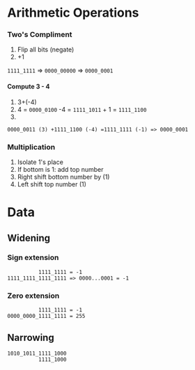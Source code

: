 # Arithmetic Operations

### Two's Compliment

1. Flip all bits (negate)
2. +1

`1111_1111` => `0000_00000` => `0000_0001`

#### Compute 3 - 4
1. 3+(-4)
2. 4 = `0000_0100`
 -4 = `1111_1011` + 1 = `1111_1100`
3.
 `0000_0011 (3)
+1111_1100 (-4)
=1111_1111 (-1) => 0000_0001
`

### Multiplication
1. Isolate 1's place
2. If bottom is 1: add top number
3. Right shift bottom number by (1)
4. Left shift top number (1)

# Data

## Widening
### Sign extension
```
          1111_1111 = -1
1111_1111_1111_1111 => 0000...0001 = -1
```
### Zero extension
```
          1111_1111 = -1
0000_0000_1111_1111 = 255
```
## Narrowing
```
1010_1011_1111_1000
          1111_1000
```
